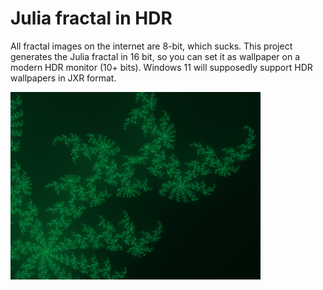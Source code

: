 
# Julia fractal in HDR

All fractal images on the internet are 8-bit, which sucks. This project generates the Julia fractal in 16 bit, so you can set it as wallpaper on a modern HDR monitor (10+ bits). Windows 11 will supposedly support HDR wallpapers in JXR format.  

![](preview.png)  

